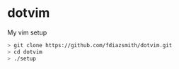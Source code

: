 dotvim
======

My vim setup

```bash
> git clone https://github.com/fdiazsmith/dotvim.git
> cd dotvim
> ./setup
```
